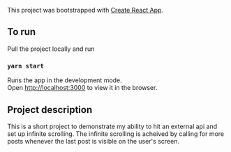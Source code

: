 This project was bootstrapped with [Create React App](https://github.com/facebook/create-react-app).

## To run

Pull the project locally and run 

### `yarn start`

Runs the app in the development mode.<br />
Open [http://localhost:3000](http://localhost:3000) to view it in the browser.

## Project description

This is a short project to demonstrate my ability to hit an external api and set up infinite scrolling. The infinite scrolling is acheived by calling for more posts whenever the last post is visible on the user's screen. 